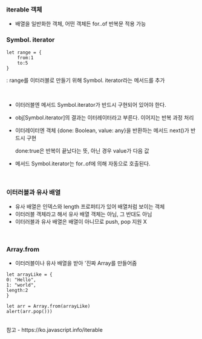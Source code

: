 ### iterable 객체

- 배열을 일반화한 객체, 어떤 객체든 for..of 반복문 적용 가능



### Symbol. iterator

```
let range = {
	from:1
	to:5
}
```

:  range를 이터러블로 만들기 위해 Symbol. iterator라는 메서드를 추가

<br>

- 이터러블엔 메서드 Symbol.iterator가 반드시 구현되어 있어야 한다.

- obj[Symbol.iterator]의 결과는 이터레이터라고 부른다. 이어지는 반복 과정 처리

- 이터레이터엔 객체 {done: Boolean, value: any}을 반환하는 메서드 next()가 반드시 구현

  done:true은 반복이 끝났다는 뜻, 아닌 경우 value가 다음 값

- 메서드 Symbol.iterator는 for..of에 의해 자동으로 호출된다.

<br>

### 이터러블과 유사 배열

- 유사 배열은 인덱스와 length 프로퍼티가 있어 배열처럼 보이는 객체
- 이터러블 객체라고 해서 유사 배열 객체는 아님, 그 반대도 아님
- 이터러블과 유사 배열은 배열이 아니므로 push, pop 지원 X

<br>


### Array.from

- 이터러블이나 유사 배열을 받아 '진짜 Array를 만들어줌

```
let arrayLike = {
0: "Hello",
1: "world",
length:2
}

let arr = Array.from(arrayLike)
alert(arr.pop()))
```

<br>
참고 - https://ko.javascript.info/iterable